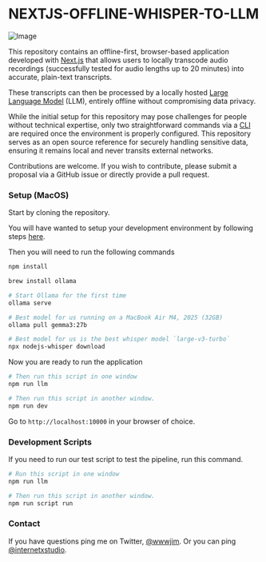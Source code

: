 # NEXTJS-OFFLINE-WHISPER-TO-LLM

![Image](https://github.com/user-attachments/assets/dd864c3d-2499-4a59-9d61-68be4da442da)

This repository contains an offline-first, browser-based application developed with [Next.js](https://github.com/vercel/next.js/) that allows users to locally transcode audio recordings (successfully tested for audio lengths up to 20 minutes) into accurate, plain-text transcripts.

These transcripts can then be processed by a locally hosted [Large Language Model](https://ollama.com/library/gemma3) (LLM), entirely offline without compromising data privacy.

While the initial setup for this repository may pose challenges for people without technical expertise, only two straightforward commands via a [CLI](https://ghostty.org/) are required once the environment is properly configured. This repository serves as an open source reference for securely handling sensitive data, ensuring it remains local and never transits external networks.

Contributions are welcome. If you wish to contribute, please submit a proposal via a GitHub issue or directly provide a pull request.

### Setup (MacOS)

Start by cloning the repository.

You will have wanted to setup your development environment by following steps [here](https://github.com/internet-development/nextjs-sass-starter/issues/3).

Then you will need to run the following commands

```sh
npm install

brew install ollama

# Start Ollama for the first time
ollama serve

# Best model for us running on a MacBook Air M4, 2025 (32GB)
ollama pull gemma3:27b

# Best model for us is the best whisper model `large-v3-turbo`
npx nodejs-whisper download
```

Now you are ready to run the application

```sh
# Then run this script in one window
npm run llm

# Then run this script in another window.
npm run dev
```

Go to `http://localhost:10000` in your browser of choice.

### Development Scripts

If you need to run our test script to test the pipeline, run this command.

```sh
# Run this script in one window
npm run llm

# Then run this script in another window.
npm run script run
```

### Contact

If you have questions ping me on Twitter, [@wwwjim](https://www.twitter.com/wwwjim). Or you can ping [@internetxstudio](https://x.com/internetxstudio).
